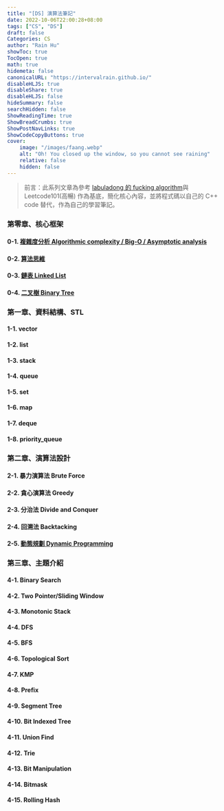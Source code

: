 ```yaml
---
title: "[DS] 演算法筆記"
date: 2022-10-06T22:00:28+08:00
tags: ["CS", "DS"]
draft: false
Categories: CS
author: "Rain Hu"
showToc: true
TocOpen: true
math: true
hidemeta: false
canonicalURL: "https://intervalrain.github.io/"
disableHLJS: true
disableShare: true
disableHLJS: false
hideSummary: false
searchHidden: false
ShowReadingTime: true
ShowBreadCrumbs: true
ShowPostNavLinks: true
ShowCodeCopyButtons: true
cover:
    image: "/images/faang.webp"
    alt: "Oh! You closed up the window, so you cannot see raining"
    relative: false
    hidden: false
---
```


> 前言：此系列文章為參考 [labuladong 的 fucking algorithm](https://labuladong.github.io/algo/)與 Leetcode101(高暢) 作為基底，簡化核心內容，並將程式碼以自己的 C++ code 替代，作為自己的學習筆記。

### 第零章、核心框架
#### 0-1. [複雜度分析 Algorithmic complexity / Big-O / Asymptotic analysis](/posts/cs/algo/bigo)
#### 0-2. [算法思維](/posts/cs/algo/concept)
#### 0-3. [鏈表 Linked List](/posts/cs/algo/linked_list)
#### 0-4. [二叉樹 Binary Tree](/posts/cs/algo/binary_tree)

### 第一章、資料結構、STL
#### 1-1. vector
#### 1-2. list
#### 1-3. stack
#### 1-4. queue
#### 1-5. set
#### 1-6. map
#### 1-7. deque
#### 1-8. priority_queue

### 第二章、演算法設計
#### 2-1. 暴力演算法 Brute Force
#### 2-2. 貪心演算法 Greedy
#### 2-3. 分治法 Divide and Conquer
#### 2-4. 回溯法 Backtacking
#### 2-5. [動態規劃 Dynamic Programming](/posts/cs/algo/dp)

### 第三章、主題介紹
#### 4-1. Binary Search
#### 4-2. Two Pointer/Sliding Window
#### 4-3. Monotonic Stack
#### 4-4. DFS
#### 4-5. BFS
#### 4-6. Topological Sort
#### 4-7. KMP
#### 4-8. Prefix
#### 4-9. Segment Tree
#### 4-10. Bit Indexed Tree
#### 4-11. Union Find
#### 4-12. Trie
#### 4-13. Bit Manipulation
#### 4-14. Bitmask
#### 4-15. Rolling Hash

